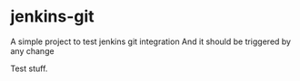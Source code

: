 # jenkins-git

A simple project to test jenkins git integration
And it should be triggered by any change

Test stuff.
